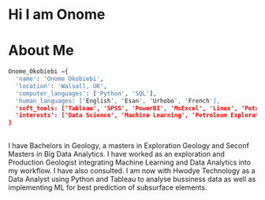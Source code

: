 # Hi I am Onome

# About Me
```python
Onome_Okobiebi ={
  'name': 'Onome Okobiebi',
  'location': 'Walsall, UK',
  'computer_languages': ['Python', 'SQL'],
  'human_languages: ['English', 'Esan', 'Urhobo', 'French'],
  'soft_tools: ['Tableau', 'SPSS', 'PowerBI', 'MsExcel', 'Linux', 'Petrel', 'Techlog'],
  'interests': ['Data Science', 'Machine Learning', 'Petroleum Exploration', 'Retail', 'Research']
}
```
##
I have Bachelors in Geology, a masters in Exploration Geology and Seconf Masters in Big Data Analytics. I have worked as an exploration and Production Geologist integrating Machine Learning and Data Analytics into my workflow. I have also consulted. I am now with Hwodye Technology as a Data Analyst using Python and Tableau to analyse bussiness data as well as implementing ML for best prediction of subsurface elements.
                
      
